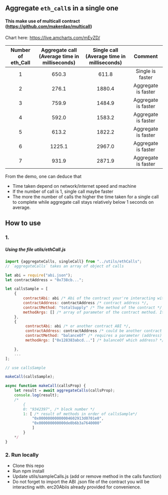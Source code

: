 ## Aggregate `eth_call`s in a single one
#### This make use of multicall contract (https://github.com/makerdao/multicall)

Chart here: https://live.amcharts.com/mEyZD/ 

| Number of eth_Call  | Aggregate call <br>(Average time in milliseconds)  | Single call <br>(Average time in milliseconds)  |       Comment        |
|:------------------: |:-------------------------------------------------: |:----------------------------------------------: |:-------------------: |
|          1          |                       650.3                        |                      611.8                      |   Single is faster   |
|          2          |                       276.1                        |                     1880.4                      | Aggregate is faster  |
|          3          |                       759.9                        |                     1484.9                      | Aggregate is faster  |
|          4          |                       592.0                        |                     1583.2                      | Aggregate is faster  |
|          5          |                       613.2                        |                     1822.2                      | Aggregate is faster  |
|          6          |                       1225.1                       |                     2967.0                      | Aggregate is faster  |
|          7          |                       931.9                        |                     2871.9                      | Aggregate is faster  |

From the demo, one can deduce that
- Time taken depend on network/internet speed and machine
- If the number of call is 1, single call maybe faster
- The more the number of calls the higher the time taken for a single call to complete while aggregate call stays relatively below 1 seconds on average.

## How to use
### 1. 
##### Using the file utils/ethCall.js

```js
import {aggregateCalls, singleCall} from "../utils/ethCalls";
// `aggregateCalls` takes an array of object of calls 

let abi = require("abi.json");
let contractAddress = "0x738cb...";

let callsSample = [
    {
        contractAbi: abi /* Abi of the contract your're interacting with */,
        contractAddress: contractAddress /* contract address */,
        contractMethod: "totalSupply" /* The method of the contract */,
        methodArgs: [] /* array of parameter of the contract method. It can be omitted if no arg is required */
    },
    {
         contractAbi: abi /* or another contract ABI */,
         contractAddress: contractAddress /* could be another contract address different from callsSample[0] */,
         contractMethod: "balanceOf" /* requires a parameter (address) */, 
         methodArgs: ["0x128383abcd..."] /* balanceOf which address? */

    },
    ...
];

// use callsSample 

makeCall(callsSample);

async function makeCall(callsProp) {
    let result = await aggregateCalls(callsProp);
    console.log(result);
    /* 
        {
        0: "9342397", /* block number */
        1: [ /* result of methods in order of callsSample*/
            "0x00000000000004602913d0701e0",
            "0x000000000000de0b6b3a7640000"
            ]
        }
    */
} 
```
    
    
    
### 2. Run locally
- Clone this repo
- Run npm install
- Update utils/sampleCalls.js (add or remove method in the calls function)
- Do not forget to import the ABI .json file of the contract you will be interacting with. erc20Abiis already provided for convenience.
